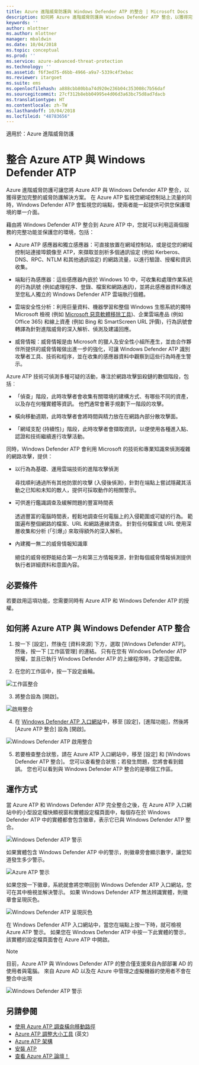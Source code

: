 ```yaml
---
title: Azure 進階威脅防護與 Windows Defender ATP 的整合 | Microsoft Docs
description: 如何將 Azure 進階威脅防護與 Windows Defender ATP 整合，以獲得完整的威脅偵測涵蓋範圍
keywords: ''
author: mlottner
ms.author: mlottner
manager: mbaldwin
ms.date: 10/04/2018
ms.topic: conceptual
ms.prod: ''
ms.service: azure-advanced-threat-protection
ms.technology: ''
ms.assetid: f6f3ed75-d6bb-4966-a9a7-5339c4f3ebac
ms.reviewer: itargoet
ms.suite: ems
ms.openlocfilehash: a888cbb80bba74d920e236b04c353008c7b56daf
ms.sourcegitcommit: 27cf312b8ebb04995e4d06d3a63bc75d8ad7dacb
ms.translationtype: HT
ms.contentlocale: zh-TW
ms.lasthandoff: 10/04/2018
ms.locfileid: "48783656"
---
```

適用於：Azure 進階威脅防護

# <a name="integrate-azure-atp-with-windows-defender-atp"></a>整合 Azure ATP 與 Windows Defender ATP

Azure 進階威脅防護可讓您將 Azure ATP 與 Windows Defender ATP 整合，以獲得更加完整的威脅防護解決方案。 在 Azure ATP 監視您網域控制站上流量的同時，Windows Defender ATP 會監視您的端點，使兩者能一起提供可供您保護環境的單一介面。

藉由將 Windows Defender ATP 整合到 Azure ATP 中，您就可以利用這兩個服務的完整功能並保護您的環境，包括：

- Azure ATP 感應器和獨立感應器：可直接放置在網域控制站，或是從您的網域控制站連接埠鏡像至 ATP，來擷取並剖析多個通訊協定 (例如 Kerberos、DNS、RPC、NTLM 和其他通訊協定) 的網路流量，以進行驗證、授權和資訊收集。 

-   端點行為感應器：這些感應器內嵌於 Windows 10 中，可收集和處理作業系統的行為訊號 (例如處理程序、登錄、檔案和網路通訊)，並將此感應器資料傳送至您私人獨立的 Windows Defender ATP 雲端執行個體。

- 雲端安全性分析：利用巨量資料、機器學習和整個 Windows 生態系統的獨特 Microsoft 檢視 (例如 [Microsoft 惡意軟體移除工具](https://www.microsoft.com/download/malicious-software-removal-tool-details.aspx))、企業雲端產品 (例如 Office 365) 和線上資產 (例如 Bing 和 SmartScreen URL 評價)，行為訊號會轉譯為針對進階威脅的深入解析、偵測及建議回應。

- 威脅情報：威脅情報是由 Microsoft 的獵人及安全性小組所產生，並由合作夥伴所提供的威脅情報做出進一步的強化，可讓 Windows Defender ATP 識別攻擊者工具、技術和程序，並在收集的感應器資料中觀察到這些行為時產生警示。

Azure ATP 技術可偵測多種可疑的活動，專注於網路攻擊狙殺鏈的數個階段，包括︰

- 「偵查」階段，此時攻擊者會收集有關環境的建構方式、有哪些不同的資產，以及存在何種實體等資訊。 他們通常會著手規劃下一階段的攻擊。

- 橫向移動週期，此時攻擊者會將時間與精力放在在網路內部分散攻擊面。

- 「網域支配 (持續性)」階段，此時攻擊者會擷取資訊，以便使用各種進入點、認證和技術繼續進行攻擊活動。

同時，Windows Defender ATP 會利用 Microsoft 的技術和專業知識來偵測複雜的網路攻擊，提供：

- 以行為為基礎、運用雲端技術的進階攻擊偵測<br></br>尋找順利通過所有其他防禦的攻擊 (入侵後偵測)，針對在端點上嘗試隱藏其活動之已知和未知的敵人，提供可採取動作的相關警示。

- 可供進行鑑識調查及緩解問題的豐富時間表<br></br>透過豐富的電腦時間表，輕鬆地調查任何電腦上的入侵範圍或可疑的行為。 範圍遍布整個網路的檔案、URL 和網路連線清查。 針對任何檔案或 URL 使用深層收集和分析 (「引爆」) 來取得額外的深入解析。

- 內建獨一無二的威脅情報知識庫<br></br>絕佳的威脅視野能結合第一方和第三方情報來源，針對每個威脅情報偵測提供執行者詳細資料和意圖內容。

## <a name="prerequisites"></a>必要條件

若要啟用這項功能，您需要同時有 Azure ATP 和 Windows Defender ATP 的授權。 


## <a name="how-to-integrate-azure-atp-with-windows-defender-atp"></a>如何將 Azure ATP 與 Windows Defender ATP 整合

1. 按一下 [設定]，然後在 [資料來源] 下方，選取 [Windows Defender ATP]。 然後，按一下 [工作區管理] 的連結。 只有在您有 Windows Defender ATP 授權，並且已執行 Windows Defender ATP 的上線程序時，才能這麼做。 

2. 在您的工作區中，按一下設定齒輪。

 ![工作區整合](./media/edit-workspace.png)
 
3. 將整合設為 [開啟]。 

 ![啟用整合](./media/enable-integration.png)

4. 在 [Windows Defender ATP 入口網站](https://beta.securitycenter.windows.com/preferences/advanced)中，移至 [設定]，[進階功能]，然後將 [Azure ATP 整合] 設為 [開啟]。 

 ![Windows Defender ATP 啟用整合](./media/wd-atp-enable.png)

5. 若要檢查整合狀態，請在 Azure ATP 入口網站中，移至 [設定] 和 [Windows Defender ATP 整合]。 您可以查看整合狀態；若發生問題，您將會看到錯誤。 您也可以看到與 Windows Defender ATP 整合的是哪個工作區。

## <a name="how-it-works"></a>運作方式

當 Azure ATP 和 Windows Defender ATP 完全整合之後，在 Azure ATP 入口網站中的小型設定檔快顯視窗和實體設定檔頁面中，每個存在於 Windows Defender ATP 中的實體都會包含徽章，表示它已與 Windows Defender ATP 整合。 

 ![Windows Defender ATP 警示](./media/profile-alerts-wd.png)

如果實體包含 Windows Defender ATP 中的警示，則徽章旁會顯示數字，讓您知道發生多少警示。

 ![Azure ATP 警示](./media/atp-integrated-wd-icon-alerts.png)

如果您按一下徽章，系統就會將您帶回到 Windows Defender ATP 入口網站，您可在其中檢視並解決警示。 如果 Windows Defender ATP 無法辨識實體，則徽章會呈現灰色。 

 ![Windows Defender ATP 呈現灰色](./media/wd-grey.png)

在 Windows Defender ATP 入口網站中，當您在端點上按一下時，就可檢視 Azure ATP 警示。 如果您在 Windows Defender ATP 中按一下此實體的警示，該實體的設定檔頁面會在 Azure ATP 中開啟。 
 
 > [!NOTE]
 > 目前，Azure ATP 與 Windows Defender ATP 的整合僅支援來自內部部署 AD 的使用者與電腦。 來自 Azure AD 以及在 Azure 中管理之虛擬機器的使用者不會在整合中出現 

![Windows Defender ATP 警示](./media/wd-atp-alerts.png)


## <a name="see-also"></a>另請參閱

- [使用 Azure ATP 調查橫向移動路徑](use-case-lateral-movement-path.md)
- [Azure ATP 調整大小工具](http://aka.ms/aatpsizingtool) \(英文\)
- [Azure ATP 架構](atp-architecture.md)
- [安裝 ATP](install-atp-step1.md)
- [查看 Azure ATP 論壇！](https://aka.ms/azureatpcommunity)

